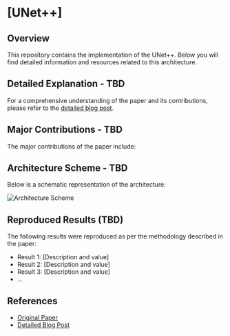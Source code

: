 # [UNet++]

## Overview
This repository contains the implementation of the UNet++. Below you will find detailed information and resources related to this architecture.

## Detailed Explanation - TBD
For a comprehensive understanding of the paper and its contributions, please refer to the [detailed blog post]().

## Major Contributions - TBD
The major contributions of the paper include:


## Architecture Scheme - TBD
Below is a schematic representation of the architecture:

![Architecture Scheme]()

## Reproduced Results (TBD)
The following results were reproduced as per the methodology described in the paper:
- Result 1: [Description and value]
- Result 2: [Description and value]
- Result 3: [Description and value]
- ...

## References
- [Original Paper](https://arxiv.org/abs/1505.04597)
- [Detailed Blog Post]()
